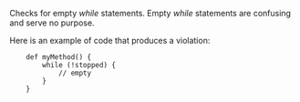 Checks for empty *while* statements. Empty *while* statements are
confusing and serve no purpose.

Here is an example of code that produces a violation:

        def myMethod() {
            while (!stopped) {
                // empty
            }
        }
